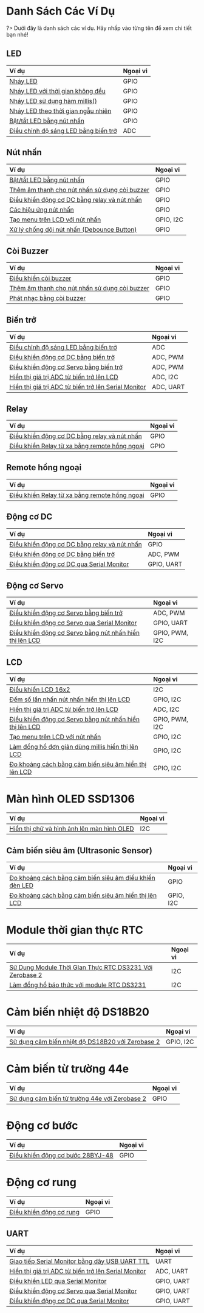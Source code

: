 <br>
<br>
<br>

# Danh Sách Các Ví Dụ

?> Dưới đây là danh sách các ví dụ. Hãy nhấp vào từng tên để xem chi tiết bạn nhé!

## LED

| **Ví dụ** | **Ngoại vi** |
| :-- | :-- |
| [Nháy LED](vi/zerobase-2/examples/blink.md) | GPIO |
| [Nháy LED với thời gian không đều](vi/zerobase-2/examples/asymmetric-blink.md) | GPIO |
| [Nháy LED sử dụng hàm millis()](vi/zerobase-2/examples/blink-led-millis.md) | GPIO |
| [Nháy LED theo thời gian ngẫu nhiên](vi/zerobase-2/examples/blink-random.md) | GPIO |
| [Bật/tắt LED bằng nút nhấn](vi/zerobase-2/examples/button.md) | GPIO |
| [Điều chỉnh độ sáng LED bằng biến trở ](vi/zerobase-2/examples/potentiometer.md) | ADC |

## Nút nhấn
| **Ví dụ** | **Ngoại vi** |
| :-- | :-- |
| [Bật/tắt LED bằng nút nhấn](vi/zerobase-2/examples/button.md) | GPIO |
| [Thêm âm thanh cho nút nhấn sử dụng còi buzzer](vi/zerobase-2/examples/button-buzzer.md) | GPIO |
| [Điều khiển động cơ DC bằng relay và nút nhấn](vi/zerobase-2/examples/relay-dc-motor.md) | GPIO |
| [Các hiệu ứng nút nhấn](vi/zerobase-2/examples/button-effect.md) | GPIO |
| [Tạo menu trên LCD với nút nhấn](vi/zerobase-2/examples/lcd-menu.md) | GPIO, I2C |
| [Xử lý chống dội nút nhấn (Debounce Button)](vi/zerobase-2/examples/debounce-button.md) | GPIO |

## Còi Buzzer

| **Ví dụ** | **Ngoại vi** |
| :-- | :-- |
| [Điều khiển còi buzzer](vi/zerobase-2/examples/buzzer.md) | GPIO |
| [Thêm âm thanh cho nút nhấn sử dụng còi buzzer](vi/zerobase-2/examples/button-buzzer.md) | GPIO |
| [Phát nhạc bằng còi buzzer](vi/zerobase-2/examples/buzzer-music.md) | GPIO |

## Biến trở
| **Ví dụ** | **Ngoại vi** |
| :-- | :-- |
| [Điều chỉnh độ sáng LED bằng biến trở ](vi/zerobase-2/examples/potentiometer.md) | ADC |
| [Điều khiển động cơ DC bằng biến trở](vi/zerobase-2/examples/potentiometer-dc-motor.md) | ADC, PWM |
| [Điều khiển động cơ Servo bằng biến trở](vi/zerobase-2/examples/potentiometer-servo.md) | ADC, PWM |
| [Hiển thị giá trị ADC từ biến trở lên LCD](vi/zerobase-2/examples/lcd-pot.md) | ADC, I2C |
| [Hiển thị giá trị ADC từ biến trở lên Serial Monitor](vi/zerobase-2/examples/serial-pot.md) | ADC, UART |

## Relay
| **Ví dụ** | **Ngoại vi** |
| :-- | :-- |
| [Điều khiển động cơ DC bằng relay và nút nhấn](vi/zerobase-2/examples/relay-dc-motor.md) | GPIO |
| [Điều khiển Relay từ xa bằng remote hồng ngoại](vi/zerobase-2/examples/ir-remote.md) | GPIO |

## Remote hồng ngoại
| **Ví dụ** | **Ngoại vi** |
| :-- | :-- |
| [Điều khiển Relay từ xa bằng remote hồng ngoại](vi/zerobase-2/examples/ir-remote.md) | GPIO |

## Động cơ DC
| **Ví dụ** | **Ngoại vi** |
| :-- | :-- |
| [Điều khiển động cơ DC bằng relay và nút nhấn](vi/zerobase-2/examples/relay-dc-motor.md) | GPIO |
| [Điều khiển động cơ DC bằng biến trở](vi/zerobase-2/examples/potentiometer-dc-motor.md) | ADC, PWM |
| [Điều khiển động cơ DC qua Serial Monitor](vi/zerobase-2/examples/serial-dc-motor.md) | GPIO, UART | 

## Động cơ Servo

| **Ví dụ** | **Ngoại vi** |
| :-- | :-- |
| [Điều khiển động cơ Servo bằng biến trở](vi/zerobase-2/examples/potentiometer-servo.md) | ADC, PWM |
| [Điều khiển động cơ Servo qua Serial Monitor](vi/zerobase-2/examples/serial-servo.md) | GPIO, UART |
| [Điều khiển động cơ Servo bằng nút nhấn hiển thị lên LCD](vi/zerobase-2/examples/button-servo.md) | GPIO, PWM, I2C |

## LCD
| **Ví dụ** | **Ngoại vi** |
| :-- | :-- |
| [Điều khiển LCD 16x2](vi/zerobase-2/examples/lcd.md) | I2C |
| [Đếm số lần nhấn nút nhấn hiển thị lên LCD](vi/zerobase-2/examples/button-lcd.md) | GPIO, I2C |
| [Hiển thị giá trị ADC từ biến trở lên LCD](vi/zerobase-2/examples/lcd-pot.md) | ADC, I2C |
| [Điều khiển động cơ Servo bằng nút nhấn hiển thị lên LCD](vi/zerobase-2/examples/button-servo.md) | GPIO, PWM, I2C |
| [Tạo menu trên LCD với nút nhấn](vi/zerobase-2/examples/lcd-menu.md) | GPIO, I2C |
| [Làm đồng hồ đơn giản dùng millis hiển thị lên LCD](vi/zerobase-2/examples/lcd-clock-millis.md) | GPIO, I2C|
| [Đo khoảng cách bằng cảm biến siêu âm hiển thị lên LCD](vi/zerobase-2/examples/ultrasonic-sensor-lcd.md) | GPIO, I2C |

# Màn hình OLED SSD1306

| **Ví dụ** | **Ngoại vi** |
| :-- | :-- |
| [Hiển thị chữ và hình ảnh lên màn hình OLED](vi/zerobase-2/examples/oled-ssd1306.md) | I2C |

## Cảm biến siêu âm (Ultrasonic Sensor)
| **Ví dụ** | **Ngoại vi** |
| :-- | :-- |
| [Đo khoảng cách bằng cảm biến siêu âm điều khiển đèn LED](vi/zerobase-2/examples/ultrasonicSensor.md) | GPIO |
| [Đo khoảng cách bằng cảm biến siêu âm hiển thị lên LCD](vi/zerobase-2/examples/ultrasonic-sensor-lcd.md) | GPIO, I2C |

# Module thời gian thực RTC
| **Ví dụ** | **Ngoại vi** |
| :-- | :-- |
| [Sử Dụng Module Thời GIan Thực RTC DS3231 Với Zerobase 2](vi/zerobase-2/examples/rtc.md) | I2C |
| [Làm đồng hồ báo thức với module RTC DS3231](vi/zerobase-2/examples/alarm-rtc.md) | I2C |

# Cảm biến nhiệt độ DS18B20
| **Ví dụ** | **Ngoại vi** |
| :-- | :-- |
| [Sử dụng cảm biến nhiệt độ DS18B20 với Zerobase 2](vi/zerobase-2/examples/ds18b20.md) | GPIO, I2C |

# Cảm biến từ trường 44e
| **Ví dụ** | **Ngoại vi** |
| :-- | :-- |
| [Sử dụng cảm biến từ trường 44e với Zerobase 2](vi/zerobase-2/examples/44e-hall-sensor.md) | GPIO |

# Động cơ bước
| **Ví dụ** | **Ngoại vi** |
| :-- | :-- |
| [Điều khiển động cơ bước 28BYJ-48](vi/zerobase-2/examples/stepper.md) | GPIO |

# Động cơ rung

| **Ví dụ** | **Ngoại vi** |
| :-- | :-- |
| [Điều khiển động cơ rung](vi/zerobase-2/examples/vibration-motor.md) | GPIO |

## UART
| **Ví dụ** | **Ngoại vi** |
| :-- | :-- |
| [Giao tiếp Serial Monitor bằng dây USB UART TTL](vi/zerobase-2/examples/uartttl.md) | UART |
| [Hiển thị giá trị ADC từ biến trở lên Serial Monitor](vi/zerobase-2/examples/serial-pot.md) | ADC, UART |
| [Điều khiển LED qua Serial Monitor](vi/zerobase-2/examples/serial-led.md) | GPIO, UART |
| [Điều khiển động cơ Servo qua Serial Monitor](vi/zerobase-2/examples/serial-servo.md) | GPIO, UART |
| [Điều khiển động cơ DC qua Serial Monitor](vi/zerobase-2/examples/serial-dc-motor.md) | GPIO, UART |